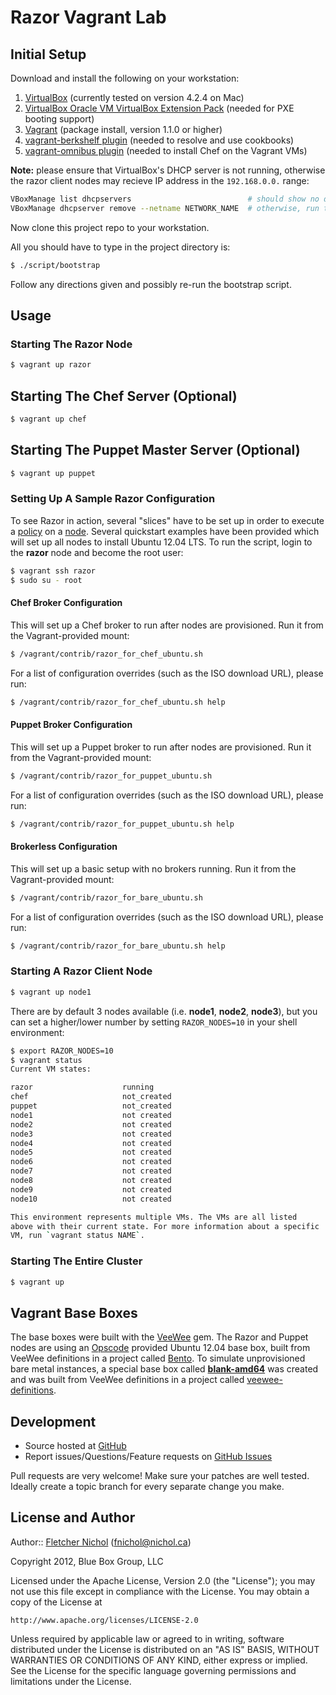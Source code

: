# Razor Vagrant Lab

## Initial Setup

Download and install the following on your workstation:

1. [VirtualBox][vb_site] (currently tested on version 4.2.4 on Mac)
2. [VirtualBox Oracle VM VirtualBox Extension Pack][vb_site] (needed for
   PXE booting support)
3. [Vagrant][vagrant_site] (package install, version 1.1.0 or higher)
4. [vagrant-berkshelf plugin][vagrant_berkshelf] (needed to resolve and use cookbooks)
5. [vagrant-omnibus plugin][vagrant_omnibus] (needed to install Chef on the Vagrant VMs)

**Note:** please ensure that VirtualBox's DHCP server is not running,
otherwise the razor client nodes may recieve IP address in the
`192.168.0.0.` range:
```sh
VBoxManage list dhcpservers                          # should show no dhcp servers
VBoxManage dhcpserver remove --netname NETWORK_NAME  # otherwise, run this
```

Now clone this project repo to your workstation.

All you should have to type in the project directory is:

```sh
$ ./script/bootstrap
```

Follow any directions given and possibly re-run the bootstrap script.

## Usage

### Starting The Razor Node

```sh
$ vagrant up razor
```

## Starting The Chef Server (Optional)

```sh
$ vagrant up chef
```

## Starting The Puppet Master Server (Optional)

```sh
$ vagrant up puppet
```

### Setting Up A Sample Razor Configuration

To see Razor in action, several "slices" have to be set up in order to execute
a [policy][policy_wiki] on a [node][node_wiki]. Several quickstart examples
have been provided which will set up all nodes to install Ubuntu 12.04 LTS.
To run the script, login to the **razor** node and become the root user:

```sh
$ vagrant ssh razor
$ sudo su - root
```

#### Chef Broker Configuration

This will set up a Chef broker to run after nodes are provisioned. Run it
from the Vagrant-provided mount:

```sh
$ /vagrant/contrib/razor_for_chef_ubuntu.sh
```

For a list of configuration overrides (such as the ISO download URL), please
run:

```sh
$ /vagrant/contrib/razor_for_chef_ubuntu.sh help
```

#### Puppet Broker Configuration

This will set up a Puppet broker to run after nodes are provisioned. Run it
from the Vagrant-provided mount:

```sh
$ /vagrant/contrib/razor_for_puppet_ubuntu.sh
```

For a list of configuration overrides (such as the ISO download URL), please
run:

```sh
$ /vagrant/contrib/razor_for_puppet_ubuntu.sh help
```

#### Brokerless Configuration

This will set up a basic setup with no brokers running. Run it from the
Vagrant-provided mount:

```sh
$ /vagrant/contrib/razor_for_bare_ubuntu.sh
```

For a list of configuration overrides (such as the ISO download URL), please
run:

```sh
$ /vagrant/contrib/razor_for_bare_ubuntu.sh help
```

### Starting A Razor Client Node

```sh
$ vagrant up node1
```

There are by default 3 nodes available (i.e. **node1**, **node2**, **node3**),
but you can set a higher/lower number by setting `RAZOR_NODES=10` in your
shell environment:

```sh
$ export RAZOR_NODES=10
$ vagrant status
Current VM states:

razor                    running
chef                     not_created
puppet                   not_created
node1                    not created
node2                    not created
node3                    not created
node4                    not created
node5                    not created
node6                    not created
node7                    not created
node8                    not created
node9                    not created
node10                   not created

This environment represents multiple VMs. The VMs are all listed
above with their current state. For more information about a specific
VM, run `vagrant status NAME`.
```

### Starting The Entire Cluster

```sh
$ vagrant up
```

## Vagrant Base Boxes

The base boxes were built with the [VeeWee][veewee_site] gem. The Razor and
Puppet nodes are using an [Opscode][opscode_site] provided Ubuntu 12.04 base
box, built from VeeWee definitions in a project called [Bento][bento_site]. To
simulate unprovisioned bare metal instances, a special base box called
[**blank-amd64**][blank_amd64] was created and was built from VeeWee
definitions in a project called [veewee-definitions][vwd_site].

## Development

* Source hosted at [GitHub][repo]
* Report issues/Questions/Feature requests on [GitHub Issues][issues]

Pull requests are very welcome! Make sure your patches are well tested.
Ideally create a topic branch for every separate change you make.

## <a name="license"></a> License and Author

Author:: [Fletcher Nichol][fnichol] (<fnichol@nichol.ca>)

Copyright 2012, Blue Box Group, LLC

Licensed under the Apache License, Version 2.0 (the "License");
you may not use this file except in compliance with the License.
You may obtain a copy of the License at

    http://www.apache.org/licenses/LICENSE-2.0

Unless required by applicable law or agreed to in writing, software
distributed under the License is distributed on an "AS IS" BASIS,
WITHOUT WARRANTIES OR CONDITIONS OF ANY KIND, either express or implied.
See the License for the specific language governing permissions and
limitations under the License.


[bento_site]:   https://github.com/opscode/bento
[blank_amd64]:  https://github.com/fnichol/veewee-definitions/blob/master/definitions/blank-amd64/definition.rb
[opscode_site]: http://www.opscode.com/
[node_wiki]:    https://github.com/puppetlabs/Razor/wiki/node
[policy_wiki]:  https://github.com/puppetlabs/Razor/wiki/policy
[vb_site]:      https://www.virtualbox.org/wiki/Downloads
[veewee_site]:  https://github.com/jedi4ever/veewee
[vagrant_site]: http://vagrantup.com/
[vagrant_berkshelf]: http://berkshelf.com/
[vagrant_omnibus]: https://github.com/schisamo/vagrant-omnibus
[vwd_site]:     https://github.com/fnichol/veewee-definitions

[fnichol]:      https://github.com/fnichol
[repo]:         https://github.com/blueboxgroup/razor-vagrant-lab
[issues]:       https://github.com/blueboxgroup/razor-vagrant-lab/issues

